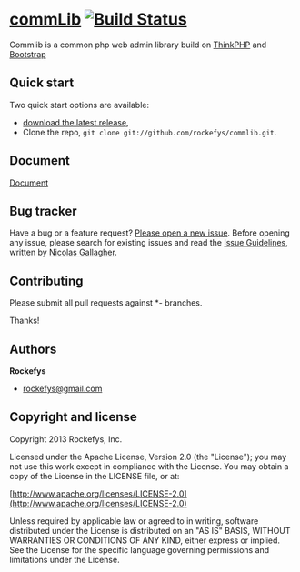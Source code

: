 [commLib](http://https://github.com/rockefys/commlib) [![Build Status](https://secure.travis-ci.org/twitter/bootstrap.png)](http://travis-ci.org/twitter/bootstrap)
=================

Commlib is a common php web admin library build on [ThinkPHP](https://github.com/liu21st/thinkphp) and [Bootstrap](https://github.com/twitter/bootstrap)


## Quick start

Two quick start options are available:

* [download the latest release](https://github.com/rockefys/commlib/zipball/master),
* Clone the repo, `git clone git://github.com/rockefys/commlib.git`.

## Document
[Document](http://rockefys.github.io/commlib/)


## Bug tracker

Have a bug or a feature request? [Please open a new issue](https://github.com/rockefys/commlib/issues). Before opening any issue, please search for existing issues and read the [Issue Guidelines](https://github.com/necolas/issue-guidelines), written by [Nicolas Gallagher](https://github.com/necolas/).


## Contributing

Please submit all pull requests against *- branches.

Thanks!



## Authors

**Rockefys**

+ rockefys@gmail.com


## Copyright and license

Copyright 2013 Rockefys, Inc.

Licensed under the Apache License, Version 2.0 (the "License");
you may not use this work except in compliance with the License.
You may obtain a copy of the License in the LICENSE file, or at:

  [http://www.apache.org/licenses/LICENSE-2.0](http://www.apache.org/licenses/LICENSE-2.0)

Unless required by applicable law or agreed to in writing, software
distributed under the License is distributed on an "AS IS" BASIS,
WITHOUT WARRANTIES OR CONDITIONS OF ANY KIND, either express or implied.
See the License for the specific language governing permissions and
limitations under the License.
